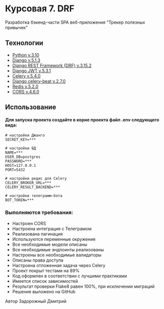 # Курсовая 7. DRF
Разработка бэкенд-части SPA веб-приложения "Трекер полезных привычек"

## Технологии
- [Python v.3.10]()
- [Django v.5.1.3]()
- [Django REST Framework (DRF) v.3.15.2]()
- [Django JWT v.5.3.1]()
- [Celery v.5.4.0]()
- [Django celery-beat v.2.7.0]()
- [Redis v.5.2.0]()
- [CORS v.4.6.0]()

## Использование
#### Для запуска проекта создайте в корне проекта файл .env следующего вида:
```commandline
# настройки Джанго
SECRET_KEY=***

# настройки БД
NAME=***
USER_DB=postgres
PASSWORD=***
HOST=127.0.0.1
PORT=5432

# настройки редис для Celery
CELERY_BROKER_URL=***
CELERY_RESULT_BACKEND=***

# настройки телеграмм-бота
BOT_TOKEN=***
```


### Выполняются требования:

+ Настроен CORS
+ Настроена интеграция с Телеграмом
+ Реализована пагинация
+ Используются переменные окружения
+ Все необходимые модели описаны
+ Все необходимые эндпоинты реализованы
+ Настроены все необходимые валидаторы
+ Описаны права доступа
+ Настроена отложенная задача через Celery
+ Проект покрыт тестами на 89%
+ Код оформлен в соответствии с лучшими практиками
+ Имеется список зависимостей
+ Результат проверки Flake8 равен 100%, при исключении миграций
+ Решение выложено на GitHub
  

Автор Задорожный Дмитрий